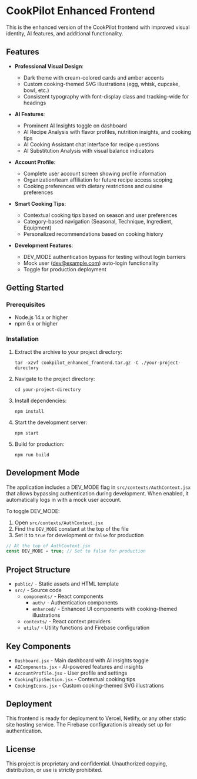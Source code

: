 # CookPilot Enhanced Frontend

This is the enhanced version of the CookPilot frontend with improved visual identity, AI features, and additional functionality.

## Features

- **Professional Visual Design**:
  - Dark theme with cream-colored cards and amber accents
  - Custom cooking-themed SVG illustrations (egg, whisk, cupcake, bowl, etc.)
  - Consistent typography with font-display class and tracking-wide for headings

- **AI Features**:
  - Prominent AI Insights toggle on dashboard
  - AI Recipe Analysis with flavor profiles, nutrition insights, and cooking tips
  - AI Cooking Assistant chat interface for recipe questions
  - AI Substitution Analysis with visual balance indicators

- **Account Profile**:
  - Complete user account screen showing profile information
  - Organization/team affiliation for future recipe access scoping
  - Cooking preferences with dietary restrictions and cuisine preferences

- **Smart Cooking Tips**:
  - Contextual cooking tips based on season and user preferences
  - Category-based navigation (Seasonal, Technique, Ingredient, Equipment)
  - Personalized recommendations based on cooking history

- **Development Features**:
  - DEV_MODE authentication bypass for testing without login barriers
  - Mock user (dev@example.com) auto-login functionality
  - Toggle for production deployment

## Getting Started

### Prerequisites

- Node.js 14.x or higher
- npm 6.x or higher

### Installation

1. Extract the archive to your project directory:
   ```
   tar -xzvf cookpilot_enhanced_frontend.tar.gz -C ./your-project-directory
   ```

2. Navigate to the project directory:
   ```
   cd your-project-directory
   ```

3. Install dependencies:
   ```
   npm install
   ```

4. Start the development server:
   ```
   npm start
   ```

5. Build for production:
   ```
   npm run build
   ```

## Development Mode

The application includes a DEV_MODE flag in `src/contexts/AuthContext.jsx` that allows bypassing authentication during development. When enabled, it automatically logs in with a mock user account.

To toggle DEV_MODE:

1. Open `src/contexts/AuthContext.jsx`
2. Find the `DEV_MODE` constant at the top of the file
3. Set it to `true` for development or `false` for production

```javascript
// At the top of AuthContext.jsx
const DEV_MODE = true; // Set to false for production
```

## Project Structure

- `public/` - Static assets and HTML template
- `src/` - Source code
  - `components/` - React components
    - `auth/` - Authentication components
    - `enhanced/` - Enhanced UI components with cooking-themed illustrations
  - `contexts/` - React context providers
  - `utils/` - Utility functions and Firebase configuration

## Key Components

- `Dashboard.jsx` - Main dashboard with AI insights toggle
- `AIComponents.jsx` - AI-powered features and insights
- `AccountProfile.jsx` - User profile and settings
- `CookingTipsSection.jsx` - Contextual cooking tips
- `CookingIcons.jsx` - Custom cooking-themed SVG illustrations

## Deployment

This frontend is ready for deployment to Vercel, Netlify, or any other static site hosting service. The Firebase configuration is already set up for authentication.

## License

This project is proprietary and confidential. Unauthorized copying, distribution, or use is strictly prohibited.
